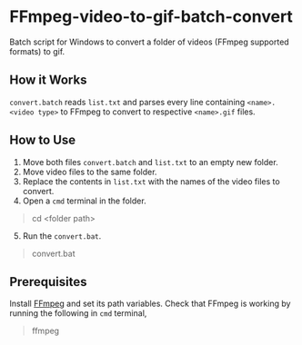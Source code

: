 # FFmpeg-video-to-gif-batch-convert
Batch script for Windows to convert a folder of videos (FFmpeg supported formats) to gif.

## How it Works
`convert.batch` reads `list.txt` and parses every line containing `<name>.<video type>` to FFmpeg to convert to respective `<name>.gif` files. 

## How to Use
1. Move both files `convert.batch` and `list.txt` to an empty new folder.
2. Move video files to the same folder.
3. Replace the contents in `list.txt` with the names of the video files to convert.
4. Open a `cmd` terminal in the folder.
  >cd \<folder path\>
5. Run the `convert.bat`.
  >convert.bat

## Prerequisites
Install [FFmpeg](https://ffmpeg.org/download.html "Download FFmpeg") and set its path variables. Check that FFmpeg is working by running the following in `cmd` terminal,
  >ffmpeg
